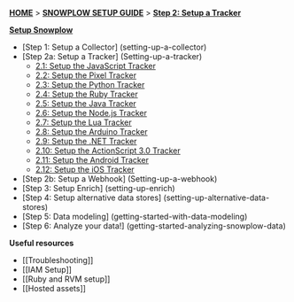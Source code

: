 [**HOME**](Home) > [**SNOWPLOW SETUP GUIDE**](setting-up-snowplow) > [**Step 2: Setup a Tracker**](setting-up-a-tracker)

[**Setup Snowplow**](setting-up-snowplow)

- [Step 1: Setup a Collector] (setting-up-a-collector)
- [Step 2a: Setup a Tracker] (Setting-up-a-tracker)
  - [2.1: Setup the JavaScript Tracker](Javascript-tracker-setup)
  - [2.2: Setup the Pixel Tracker](Pixel-tracker-setup)
  - [2.3: Setup the Python Tracker](Python-tracker-Setup)
  - [2.4: Setup the Ruby Tracker](Ruby-tracker-Setup)
  - [2.5: Setup the Java Tracker](Java-tracker-setup)
  - [2.6: Setup the Node.js Tracker](Node.js-tracker-setup)
  - [2.7: Setup the Lua Tracker](Lua-tracker-setup)
  - [2.8: Setup the Arduino Tracker](Arduino-tracker-setup)
  - [2.9: Setup the .NET Tracker](.NET-tracker-setup)
  - [2.10: Setup the ActionScript 3.0 Tracker](ActionScript3-tracker-Setup)
  - [2.11: Setup the Android Tracker](Android-tracker-Setup)
  - [2.12: Setup the iOS Tracker](iOS-tracker-Setup)
- [Step 2b: Setup a Webhook] (Setting-up-a-webhook)
- [Step 3: Setup Enrich] (setting-up-enrich)
- [Step 4: Setup alternative data stores] (setting-up-alternative-data-stores)
- [Step 5: Data modeling] (getting-started-with-data-modeling)
- [Step 6: Analyze your data!] (getting-started-analyzing-snowplow-data)

**Useful resources**  

- [[Troubleshooting]]  
- [[IAM Setup]]  
- [[Ruby and RVM setup]]  
- [[Hosted assets]]
